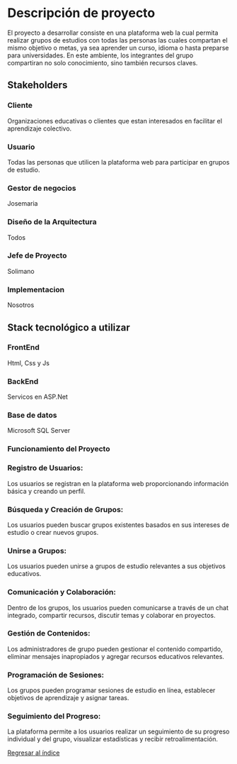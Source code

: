 # Descripción de proyecto

El proyecto a desarrollar consiste en una plataforma web la cual permita realizar grupos de estudios con todas las personas las cuales compartan el mismo objetivo o metas, ya sea aprender un curso, idioma o hasta preparse para universidades. En este ambiente, los integrantes del grupo compartiran no solo conocimiento, sino también recursos claves.

## Stakeholders
### Cliente
Organizaciones educativas o clientes que estan interesados en facilitar el aprendizaje colectivo.
### Usuario
Todas las personas que utilicen la plataforma web para participar en grupos de estudio.
### Gestor de negocios
Josemaria
### Diseño de la Arquitectura
Todos
### Jefe de Proyecto
Solimano
### Implementacion
Nosotros


## Stack tecnológico a utilizar
### FrontEnd
Html, Css y Js
### BackEnd
Servicos en ASP.Net
### Base de datos
Microsoft SQL Server

### Funcionamiento del Proyecto

### Registro de Usuarios: 
Los usuarios se registran en la plataforma web proporcionando información básica y creando un perfil.
### Búsqueda y Creación de Grupos:
 Los usuarios pueden buscar grupos existentes basados en sus intereses de estudio o crear nuevos grupos.
### Unirse a Grupos: 
Los usuarios pueden unirse a grupos de estudio relevantes a sus objetivos educativos.
### Comunicación y Colaboración:
 Dentro de los grupos, los usuarios pueden comunicarse a través de un chat integrado, compartir recursos, discutir temas y colaborar en proyectos.
### Gestión de Contenidos: 
Los administradores de grupo pueden gestionar el contenido compartido, eliminar mensajes inapropiados y agregar recursos educativos relevantes.
### Programación de Sesiones: 
Los grupos pueden programar sesiones de estudio en línea, establecer objetivos de aprendizaje y asignar tareas.
### Seguimiento del Progreso: 
La plataforma permite a los usuarios realizar un seguimiento de su progreso individual y del grupo, visualizar estadísticas y recibir retroalimentación.





[Regresar al índice](../proyecto.md)